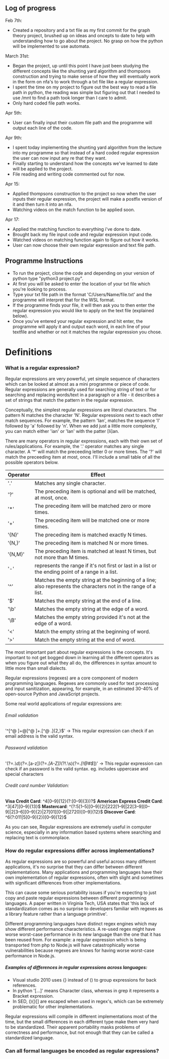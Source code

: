 ## Log of progress

Feb 7th:
* Created a repository and a txt file as my first commit for the graph theory project, brushed up on ideas and oncepts to date to help with understanding how to go about the project. No grasp on how the python will be implemented to use automata.

March 31st:
* Began the project, up until this point I have just been studying the different concepts like the shunting
yard algorithm and thompsons construction and trying to make sense of how they will eventually work in the 
form on nfa's to work through a txt file like a regular expression.
* I spent the time on my project to figure out the best way to read a file path in python, the reading
was simple but figuring out that I needed to use /mnt to find a path took longer than I care to admit.
* Only hard coded file path works.

Apr 5th:
* User can finally input their custom file path and the programme will output each line of the code.

Apr 9th:
* I spent today implementing the shunting yard algorithm from the lecture into my programme so that instead
of a hard coded regular expression the user can now input any re that they want.
* Finally starting to understand how the concepts we've learned to date will be applied to the project.
* File reading and writing code commented out for now.

Apr 15:
* Applied thompsons construction to the project so now when the user inputs their regular expression,
the project will make a postfix version of it and then turn it into an nfa.
* Watching videos on the match function to be applied soon.

Apr 17:
* Applied the matching function to everything i've done to date. 
* Brought back my file input code and regular expression input code.
* Watched videos on matching function again to figure out how it works.
* User can now choose their own regular expression and text file path.


## Programme Instructions 

* To run the project, clone the code and depending on your version of python type "python3 project.py".
* At first you will be asked to enter the location of your txt file which you're looking to process.
* Type your txt file path in the format 'C/Users/Name/file.txt' and the programme will interpret that for
the WSL format.
* If the programme finds your file, it will then ask you to then enter the regular expression you would
like to apply on the text file (explained below). 
* Once you've entered your regular expression and hit enter, the programme will apply it and output
each word, in each line of your textfile and whether or not it matches the regular expression you chose.


# Definitions

### What is a regular expression?

Regular expressions are very powerful, yet simple sequence of characters which can be looked at almost as a mini programme or piece of code. Regular expressions are generally used for searching string of text or for searching and replacing words/text in a paragraph or a file - it describes a set of strings that match the pattern in the regular expression.

Conceptually, the simplest regular expressions are literal characters. The pattern N matches the character 'N'. Regular expressions next to each other match sequences. For example, the pattern 'Ian', matches the sequence 'I' followed by 'a' followed by 'n'. When we add just a little more complexity, you can match either 'ian' or 'Ian' with the patter [Ii]an. 

There are many operators in regular expressions, each with their own set of rules/applications. For example, the '.' operator matches any single character. A '*' will match the preceeding letter 0 or more times. The '?' will match the preceeding item at most, once. I'll include a small table of all the possible operators below.

Operator | Effect
-------- | ------
'.' | Matches any single character.
'?' | The preceding item is optional and will be matched, at most, once.
'*' | The preceding item will be matched zero or more times.
'+' | The preceding item will be matched one or more times.
'{N}' | The preceding item is matched exactly N times.
'{N,}' | The preceding item is matched N or more times.
'{N,M}' | The preceding item is matched at least N times, but not more than M times.
'-' | represents the range if it's not first or last in a list or the ending point of a range in a list.
'^' | Matches the empty string at the beginning of a line; also represents the characters not in the range of a list.
'$' | Matches the empty string at the end of a line.
'\b' | Matches the empty string at the edge of a word.
'\B' | Matches the empty string provided it's not at the edge of a word.
'\<' | Match the empty string at the beginning of word.
'\>' | 	Match the empty string at the end of word.

The most important part about regular expressions is the concepts. It's important to not get bogged down in learning all the different operators as when you figure out what they all do, the differences in syntax amount to little more than small dialects. 

Regular expressions (regexes) are a core component of modern programming languages. Regexes are commonly used for text processing and input sanitization, appearing, for example, in an estimated 30-40% of open-source Python and JavaScript projects.

Some real world applications of regular expressions are:
###### Email validation

'^[^@ ]+@[^@ ]+\.[^@ \.]{2,}$' -> This regular expression can check if an email address is the valid syntax.

###### Password validation

'(?=.*\d)(?=.*[a-z])(?=.*[A-Z])(?!.*\s)(?=.*[!@#$*])' -> This regular expression can check if an password is the valid syntax. eg. includes uppercase and special characters

###### Credit card number Validation:

**Visa Credit Card**: ^4[0–9]{12}(?:[0–9]{3})?$
**American Express Credit Card**: ^3[47][0–9]{13}$
**Mastercard**: ^(?:5[1–5][0–9]{2}|222[1–9]|22[3–9][0–9]|2[3–6][0–9]{2}|27[01][0–9]|2720)[0–9]{12}$
**Discover Card**: ^6(?:011|5[0–9]{2})[0–9]{12}$


As you can see, Regular expressions are extremely useful in computer science, especially in any information based systems where searching and replacing text is commonplace.




### How do regular expressions differ across implementations?

As regular expressions are so powerful and useful across many different applications, it's no surprise that they can differ between different implementations. Many applications and programming languages have their own implementation of regular expressions, often with slight and sometimes with significant differences from other implementations.

This can cause some serious portability issues if you're expecting to just copy and paste regular expressions between different programming languages. A paper written in Virginia Tech, USA states that 'this lack of standardization comes as no surprise to developers familiar with regexes as a library feature rather than a language primitive'.

Different programming languages have distinct regex engines which may show different performance characteristics. A re-used regex might have worse worst-case performance in its new language than the one that it has been reused from. For example: a regular expression which is being transported from php to Node.js will have catastrophically worse vulnerabilities because regexes are knows for having worse worst-case performance in Node.js.

##### Examples of differences in regular expressions across languages:

* Visual studio 2010 uses {} instead of () to group expressions for back references.
* In python '[...]' means Character class, whereas in grep it represents a Bracket expression.
* In SED, (){}[] are escaped when used in regex's, which can be extremely problematic for other implementations.

Regular expressions will compile in different implementations most of the time, but the small differences in each different type make them very hard to be standardized. Their apparent portability masks problems of correctness and performance, but not enough that they can be called a standardized language.



### Can all formal languages be encoded as regular expressions?